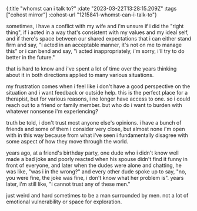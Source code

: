 {:title "whomst can i talk to?"
 :date "2023-03-22T13:28:15.209Z"
 :tags ["cohost mirror"]
 :cohost-url "1215841-whomst-can-i-talk-to"}

sometimes, i have a conflict with my wife and i'm unsure if i did the "right thing", if i acted in a way that's consistent with my values and my ideal self, and if there's space between our shared expectations that i can either stand firm and say, "i acted in an acceptable manner, it's not on me to manage this" or i can bend and say, "i acted inappropriately, i'm sorry, i'll try to do better in the future."

that is hard to know and i've spent a lot of time over the years thinking about it in both directions applied to many various situations.

my frustration comes when i feel like i don't have a good perspective on the situation and i want feedback or outside help. this is the perfect place for a therapist, but for various reasons, i no longer have access to one. so i could reach out to a friend or family member. but who do i want to burden with whatever nonsense i'm experiencing?

truth be told, i don't trust most anyone else's opinions. i have a bunch of friends and some of them i consider very close, but almost none i'm open with in this way because from what i've seen i fundamentally disagree with some aspect of how they move through the world.

years ago, at a friend's birthday party, one dude who i didn't know well made a bad joke and poorly reacted when his spouse didn't find it funny in front of everyone, and later when the dudes were alone and chatting, he was like, "was i in the wrong?" and every other dude spoke up to say, "no, you were fine, the joke was fine, i don't know what her problem is". years later, i'm still like, "i cannot trust any of these men."

just weird and hard sometimes to be a man surrounded by men. not a lot of emotional vulnerability or space for exploration.
